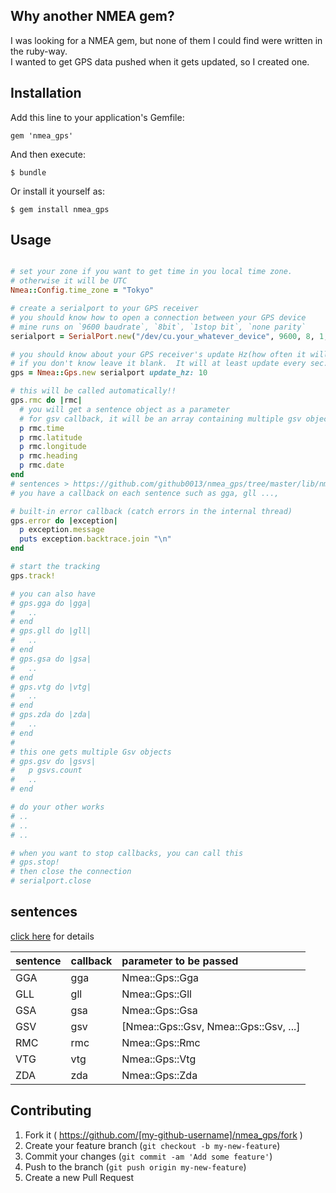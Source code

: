 ## Why another NMEA gem?
I was looking for a NMEA gem, but none of them I could find were written in the ruby-way.  
I wanted to get GPS data pushed when it gets updated, so I created one.

## Installation

Add this line to your application's Gemfile:

    gem 'nmea_gps'

And then execute:

    $ bundle

Or install it yourself as:

    $ gem install nmea_gps

## Usage

```ruby

# set your zone if you want to get time in you local time zone. 
# otherwise it will be UTC
Nmea::Config.time_zone = "Tokyo"

# create a serialport to your GPS receiver
# you should know how to open a connection between your GPS device
# mine runs on `9600 baudrate`, `8bit`, `1stop bit`, `none parity`
serialport = SerialPort.new("/dev/cu.your_whatever_device", 9600, 8, 1, SerialPort::NONE)

# you should know about your GPS receiver's update Hz(how often it will update logs 10Hz = 10 times per sec.)
# if you don't know leave it blank.  It will at least update every sec.
gps = Nmea::Gps.new serialport update_hz: 10

# this will be called automatically!!
gps.rmc do |rmc|
  # you will get a sentence object as a parameter
  # for gsv callback, it will be an array containing multiple gsv objects [gsv, gsv, gsv]
  p rmc.time
  p rmc.latitude
  p rmc.longitude
  p rmc.heading
  p rmc.date
end
# sentences > https://github.com/github0013/nmea_gps/tree/master/lib/nmea_gps/sentences
# you have a callback on each sentence such as gga, gll ..., 

# built-in error callback (catch errors in the internal thread)
gps.error do |exception|
  p exception.message
  puts exception.backtrace.join "\n"
end

# start the tracking
gps.track!

# you can also have
# gps.gga do |gga|
#   ..
# end
# gps.gll do |gll|
#   ..
# end
# gps.gsa do |gsa|
#   ..
# end
# gps.vtg do |vtg|
#   ..
# end
# gps.zda do |zda|
#   ..
# end
# 
# this one gets multiple Gsv objects
# gps.gsv do |gsvs|
#   p gsvs.count
#   ..
# end

# do your other works
# ..
# ..
# ..

# when you want to stop callbacks, you can call this
# gps.stop!
# then close the connection
# serialport.close
```

## sentences
[click here](https://github.com/github0013/nmea_gps/tree/master/lib/nmea_gps/sentences) for details

| sentence | callback | parameter to be passed |
|:----|:----|:---------------|
| GGA | gga | Nmea::Gps::Gga |
| GLL | gll | Nmea::Gps::Gll |
| GSA | gsa | Nmea::Gps::Gsa |
| GSV | gsv | [Nmea::Gps::Gsv, Nmea::Gps::Gsv, ...] |
| RMC | rmc | Nmea::Gps::Rmc |
| VTG | vtg | Nmea::Gps::Vtg |
| ZDA | zda | Nmea::Gps::Zda |

## Contributing

1. Fork it ( https://github.com/[my-github-username]/nmea_gps/fork )
2. Create your feature branch (`git checkout -b my-new-feature`)
3. Commit your changes (`git commit -am 'Add some feature'`)
4. Push to the branch (`git push origin my-new-feature`)
5. Create a new Pull Request
